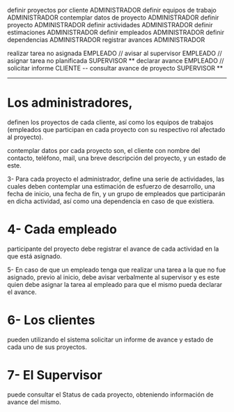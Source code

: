 definir proyectos por cliente ADMINISTRADOR
definir equipos de trabajo ADMINISTRADOR
contemplar datos de proyecto  ADMINISTRADOR
definir proyecto ADMINISTRADOR
	definir actividades ADMINISTRADOR
	definir estimaciones ADMINISTRADOR
	definir empleados ADMINISTRADOR
	definir dependencias ADMINISTRADOR
registrar avances ADMINISTRADOR

realizar tarea no asignada EMPLEADO //
avisar al supervisor  EMPLEADO  //
asignar tarea no planificada SUPERVISOR **
declarar avance EMPLEADO //
solicitar informe CLIENTE --
consultar avance de proyecto SUPERVISOR **

 ******


# Los administradores, 
definen los proyectos de cada cliente, así como 
los equipos de trabajos (empleados que participan en cada proyecto con su respectivo rol afectado al proyecto).

contemplar datos por cada proyecto son, 
el cliente con nombre del contacto, teléfono, mail, 
una breve descripción del proyecto, 
y un estado de este.

3-    Para cada proyecto 
el administrador, 
define una serie de actividades, las cuales 
deben contemplar una estimación 
	de esfuerzo de desarrollo, 
	una fecha de inicio, 
	una fecha de fin, 
	y un grupo de empleados que participarán en dicha actividad, 
	así como una dependencia en caso de que existiera.

# 4-    Cada empleado 
participante del proyecto debe 
registrar el avance de cada actividad 
en la que está asignado.

5-    En caso de que 
un empleado tenga que 
realizar una tarea a la que no fue asignado, previo al inicio, debe 
avisar verbalmente al supervisor 
y es este quien debe 
asignar la tarea al empleado 
para que el mismo pueda 
declarar el avance.

# 6-    Los clientes 
pueden utilizando el sistema 
solicitar un informe 
de avance y estado de cada uno de sus proyectos.

# 7-    El Supervisor 
puede 
consultar el Status de cada proyecto, 
obteniendo información de avance del mismo.

 
